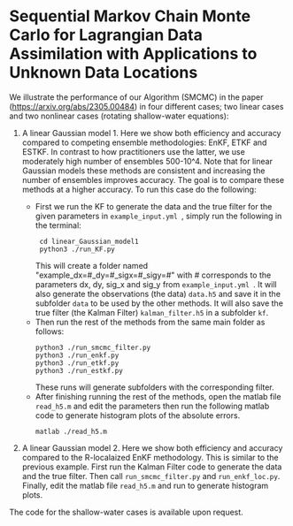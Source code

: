 # Sequential Markov Chain Monte Carlo for Lagrangian Data Assimilation with Applications to Unknown Data Locations

We illustrate the performance of our Algorithm (SMCMC) in the paper (https://arxiv.org/abs/2305.00484) in four different cases; two linear cases and two nonlinear cases (rotating shallow-water equations):

1) A linear Gaussian model 1. Here we show both efficiency and accuracy compared to competing ensemble methodologies: EnKF, ETKF and ESTKF. In contrast to how practitioners use the latter, we use moderately high number of ensembles 500-10^4. Note that for linear Gaussian models these methods are consistent and increasing the number of ensembles improves accuracy. The goal is to compare these methods at a higher accuracy.
To run this case do the following:

    - First we run the KF to generate the data and the true filter for the given parameters in ```example_input.yml ```, simply run the following in the terminal: 
      ```
  	   cd linear_Gaussian_model1
  	   python3 ./run_KF.py
      ```
      This will create a folder named "example_dx=#_dy=#_sigx=#_sigy=#" with # corresponds to the parameters dx, dy, sig_x and sig_y from ```example_input.yml ```.  It will also generate the observations (the data) ```data.h5``` and save it in
      the subfolder ```data``` to be used by the other methods. It will also save the true filter (the Kalman Filter) ```kalman_filter.h5``` in a subfolder ```kf```.
    - Then run the rest of the methods from the same main folder as follows:
      ```
      python3 ./run_smcmc_filter.py
      python3 ./run_enkf.py
      python3 ./run_etkf.py
      python3 ./run_estkf.py
      ```
      These runs will generate subfolders with the corresponding filter.
    - After finishing running the rest of the methods, open the matlab file ```read_h5.m``` and edit the parameters then run the following matlab code to generate histogram plots of the absolute errors.
      ```
      matlab ./read_h5.m
      ```
      
2) A linear Gaussian model 2. Here we show both efficiency and accuracy compared to the R-localaized EnKF methodology. This is similar to the previous example. First run the Kalman Filter code to generate the data and the true filter. Then call ```run_smcmc_filter.py``` and ```run_enkf_loc.py```. Finally, edit the matlab file ```read_h5.m``` and run to generate histogram plots.
   
The code for the shallow-water cases is available upon request.
